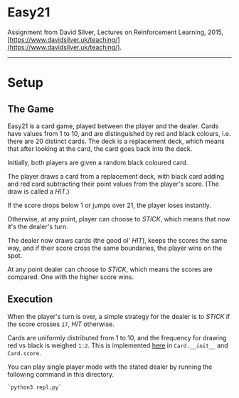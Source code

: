 # Easy21

Assignment from David Silver, Lectures on Reinforcement Learning, 2015, [https://www.davidsilver.uk/teaching/](https://www.davidsilver.uk/teaching/).

----

# Setup

## The Game

Easy21 is a card game, played between the player and the dealer. Cards have values from 1 to 10, and are distinguished by red and black colours, i.e. there are 20 distinct cards. The deck is a replacement deck, which means that after looking at the card, the card goes back into the deck.

Initially, both players are given a random black coloured card.

The player draws a card from a replacement deck, with black card adding and red card subtracting their point values from the player's score. (The draw is called a _HIT_.)

If the score drops below 1 or jumps over 21, the player loses instantly.

Otherwise, at any point, player can choose to _STICK_, which means that now it's the dealer's turn.

The dealer now draws cards (the good ol' _HIT_), keeps the scores the same way, and if their score cross the same boundaries, the player wins on the spot.

At any point dealer can choose to _STICK_, which means the scores are compared. One with the higher score wins.

## Execution

When the player's turn is over, a simple strategy for the dealer is to _STICK_ if the score crosses `17`, _HIT_ otherwise.

Cards are uniformly distributed from 1 to 10, and the frequency for drawing red vs black is weighed `1:2`. This is implemented [here](easy21/game.py) in `Card.__init__` and `Card.score`.

You can play single player mode with the stated dealer by running the following command in this directory.

    `python3 repl.py`